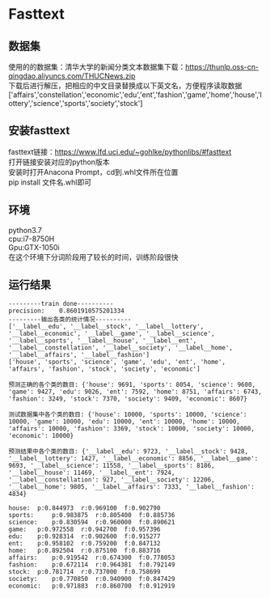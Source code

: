 Fasttext
===

数据集
---
使用的的数据集：清华大学的新闻分类文本数据集下载：https://thunlp.oss-cn-qingdao.aliyuncs.com/THUCNews.zip<br>
下载后进行解压，把相应的中文目录替换成以下英文名，方便程序读取数据<br>
['affairs','constellation','economic','edu','ent','fashion','game','home','house','lottery','science','sports','society','stock']<br>

安装fasttext
---
fasttext链接：https://www.lfd.uci.edu/~gohlke/pythonlibs/#fasttext<br>
打开链接安装对应的python版本<br>
安装时打开Anacona Prompt，cd到.whl文件所在位置<br>
pip install 文件名.whl即可

环境
---
python3.7<br>
cpu:i7-8750H<br>
Gpu:GTX-1050i<br>
在这个环境下分词阶段用了较长的时间，训练阶段很快

运行结果
---
`---------train done----------`<br>
`precision:    0.8601910575201334`<br>
`---------输出各类的统计情况----------`<br>
`['__label__edu', '__label__stock', '__label__lottery', '__label__economic', '__label__game', '__label__science', '__label__sports', '__label__house', '__label__ent', '__label__constellation', '__label__society', '__label__home', '__label__affairs', '__label__fashion']`<br>
`['house', 'sports', 'science', 'game', 'edu', 'ent', 'home', 'affairs', 'fashion', 'stock', 'society', 'economic']`<br>

`预测正确的各个类的数目: {'house': 9691, 'sports': 8054, 'science': 9600, 'game': 9427, 'edu': 9026, 'ent': 7592, 'home': 8751, 'affairs': 6743, 'fashion': 3249, 'stock': 7370, 'society': 9409, 'economic': 8607}`<br>

`测试数据集中各个类的数目: {'house': 10000, 'sports': 10000, 'science': 10000, 'game': 10000, 'edu': 10000, 'ent': 10000, 'home': 10000, 'affairs': 10000, 'fashion': 3369, 'stock': 10000, 'society': 10000, 'economic': 10000}`<br>

`预测结果中各个类的数目: {'__label__edu': 9723, '__label__stock': 9428, '__label__lottery': 1427, '__label__economic': 8856, '__label__game': 9693, '__label__science': 11558, '__label__sports': 8186, '__label__house': 11469, '__label__ent': 7924, '__label__constellation': 927, '__label__society': 12206, '__label__home': 9805, '__label__affairs': 7333, '__label__fashion': 4834}`<br>

`house:	 p:0.844973	 r:0.969100	 f:0.902790`<br>
`sports:	 p:0.983875	 r:0.805400	 f:0.885736`<br>
`science:	 p:0.830594	 r:0.960000	 f:0.890621`<br>
`game:	 p:0.972558	 r:0.942700	 f:0.957396`<br>
`edu:	 p:0.928314	 r:0.902600	 f:0.915277`<br>
`ent:	 p:0.958102	 r:0.759200	 f:0.847132`<br>
`home:	 p:0.892504	 r:0.875100	 f:0.883716`<br>
`affairs:	 p:0.919542	 r:0.674300	 f:0.778053`<br>
`fashion:	 p:0.672114	 r:0.964381	 f:0.792149`<br>
`stock:	 p:0.781714	 r:0.737000	 f:0.758699`<br>
`society:	 p:0.770850	 r:0.940900	 f:0.847429`<br>
`economic:	 p:0.971883	 r:0.860700	 f:0.912919`<br>
